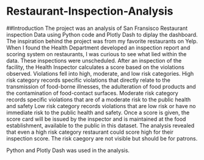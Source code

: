# Restaurant-Inspection-Analysis
##Introduction
The project was an analysis of San Fransisco Restaurant inspection Data using Python code and Plotly Dash to diplay the dashboard. 
The inspiration behind the project was from my favorite restaurants on Yelp. When I found the Health Department developed an inspection 
report and scoring system on restaurants, I was curious to see what lied within the data. These inspections were unscheduled. After an 
inspection of the facility, the Health Inspector calculates a score based on the violations observed. Violations fell into high, moderate, 
and low risk categories. High risk category records specific violations that directly relate to the transmission of food-borne illnesses, 
the adulteration of food products and the contamination of food-contact surfaces. Moderate risk category records specific violations that 
are of a moderate risk to the public health and safety Low risk category records violations that are low risk or have no immediate risk to 
the public health and safety. Once a score is given, the score card will be issued by the inspector and is maintained at the food establishment, 
available to the public in this dataset. The analysis revealed that even a high risk category restaurant could score high for their inspection score. 
The risk caegory are not visible but should be for patrons. 

Python and Plotly Dash was used in the analysis. 


